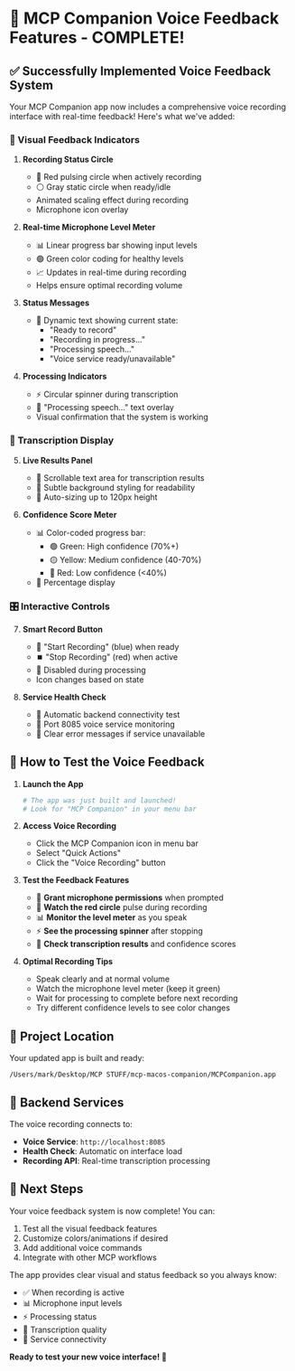 # 🎤 MCP Companion Voice Feedback Features - COMPLETE!

## ✅ Successfully Implemented Voice Feedback System

Your MCP Companion app now includes a comprehensive voice recording interface with real-time feedback! Here's what we've added:

### 🎯 Visual Feedback Indicators

1. **Recording Status Circle**
   - 🔴 Red pulsing circle when actively recording
   - ⚪ Gray static circle when ready/idle
   - Animated scaling effect during recording
   - Microphone icon overlay

2. **Real-time Microphone Level Meter**
   - 📊 Linear progress bar showing input levels
   - 🟢 Green color coding for healthy levels
   - 📈 Updates in real-time during recording
   - Helps ensure optimal recording volume

3. **Status Messages**
   - 📱 Dynamic text showing current state:
     - "Ready to record"
     - "Recording in progress..."
     - "Processing speech..."
     - "Voice service ready/unavailable"

4. **Processing Indicators**
   - ⚡ Circular spinner during transcription
   - 🔄 "Processing speech..." text overlay
   - Visual confirmation that the system is working

### 📝 Transcription Display

5. **Live Results Panel**
   - 📄 Scrollable text area for transcription results
   - 🎨 Subtle background styling for readability
   - 📏 Auto-sizing up to 120px height

6. **Confidence Score Meter**
   - 📊 Color-coded progress bar:
     - 🟢 Green: High confidence (70%+)
     - 🟡 Yellow: Medium confidence (40-70%)
     - 🔴 Red: Low confidence (<40%)
   - 💯 Percentage display

### 🎛️ Interactive Controls

7. **Smart Record Button**
   - 🎤 "Start Recording" (blue) when ready
   - ⏹️ "Stop Recording" (red) when active
   - 🚫 Disabled during processing
   - Icon changes based on state

8. **Service Health Check**
   - 🏥 Automatic backend connectivity test
   - 📡 Port 8085 voice service monitoring
   - 🔧 Clear error messages if service unavailable

## 🚀 How to Test the Voice Feedback

1. **Launch the App**
   ```bash
   # The app was just built and launched!
   # Look for "MCP Companion" in your menu bar
   ```

2. **Access Voice Recording**
   - Click the MCP Companion icon in menu bar
   - Select "Quick Actions" 
   - Click the "Voice Recording" button

3. **Test the Feedback Features**
   - 🎤 **Grant microphone permissions** when prompted
   - 🔴 **Watch the red circle** pulse during recording
   - 📊 **Monitor the level meter** as you speak
   - ⚡ **See the processing spinner** after stopping
   - 📝 **Check transcription results** and confidence scores

4. **Optimal Recording Tips**
   - Speak clearly and at normal volume
   - Watch the microphone level meter (keep it green)
   - Wait for processing to complete before next recording
   - Try different confidence levels to see color changes

## 📁 Project Location

Your updated app is built and ready:
```
/Users/mark/Desktop/MCP STUFF/mcp-macos-companion/MCPCompanion.app
```

## 🔄 Backend Services

The voice recording connects to:
- **Voice Service**: `http://localhost:8085`
- **Health Check**: Automatic on interface load
- **Recording API**: Real-time transcription processing

## 🎯 Next Steps

Your voice feedback system is now complete! You can:
1. Test all the visual feedback features
2. Customize colors/animations if desired
3. Add additional voice commands
4. Integrate with other MCP workflows

The app provides clear visual and status feedback so you always know:
- ✅ When recording is active
- 📊 Microphone input levels
- ⚡ Processing status
- 📝 Transcription quality
- 🔧 Service connectivity

**Ready to test your new voice interface! 🎉**
